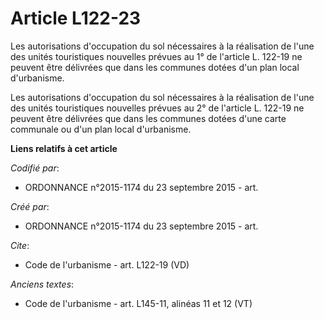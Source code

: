 # Article L122-23

Les autorisations d'occupation du sol nécessaires à la réalisation de l'une des unités touristiques nouvelles prévues au 1°
de l'article L. 122-19 ne peuvent être délivrées que dans les communes dotées d'un plan local d'urbanisme. 

Les autorisations d'occupation du sol nécessaires à la réalisation de l'une des unités touristiques nouvelles prévues au 2°
de l'article L. 122-19 ne peuvent être délivrées que dans les communes dotées d'une carte communale ou d'un plan local
d'urbanisme.

**Liens relatifs à cet article**

_Codifié par_:

  - ORDONNANCE n°2015-1174 du 23 septembre 2015 - art.

_Créé par_:

  - ORDONNANCE n°2015-1174 du 23 septembre 2015 - art.

_Cite_:

  - Code de l'urbanisme - art. L122-19 (VD)

_Anciens textes_:

  - Code de l'urbanisme - art. L145-11, alinéas 11 et 12 (VT)

